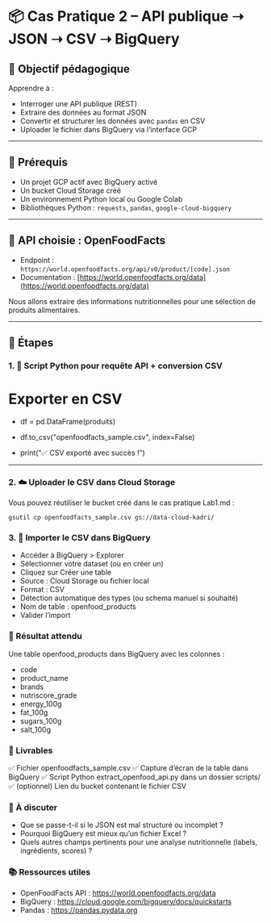 # 📦 Cas Pratique 2 – API publique ➝ JSON ➝ CSV ➝ BigQuery

## 🎯 Objectif pédagogique

Apprendre à :
- Interroger une API publique (REST)
- Extraire des données au format JSON
- Convertir et structurer les données avec `pandas` en CSV
- Uploader le fichier dans BigQuery via l’interface GCP

---

## 🧰 Prérequis

- Un projet GCP actif avec BigQuery activé
- Un bucket Cloud Storage créé
- Un environnement Python local ou Google Colab
- Bibliothèques Python : `requests`, `pandas`, `google-cloud-bigquery`

---

## 🔎 API choisie : OpenFoodFacts

- Endpoint : `https://world.openfoodfacts.org/api/v0/product/[code].json`
- Documentation : [https://world.openfoodfacts.org/data](https://world.openfoodfacts.org/data)

Nous allons extraire des informations nutritionnelles pour une sélection de produits alimentaires.

---

## 🧭 Étapes

### 1. 🐍 Script Python pour requête API + conversion CSV
# 
# Exporter en CSV
- df = pd.DataFrame(produits)

- df.to_csv("openfoodfacts_sample.csv", index=False)

- print("✅ CSV exporté avec succès !")

---
### 2. ☁️ Uploader le CSV dans Cloud Storage

Vous pouvez réutiliser le bucket créé dans le cas pratique Lab1.md :
```
gsutil cp openfoodfacts_sample.csv gs://data-cloud-kadri/
```

### 3. 🧭 Importer le CSV dans BigQuery
- Accéder à BigQuery > Explorer
- Sélectionner votre dataset (ou en créer un)
- Cliquez sur Créer une table
- Source : Cloud Storage ou fichier local
- Format : CSV
- Détection automatique des types (ou schema manuel si souhaité)
- Nom de table : openfood_products
- Valider l’import

###  📌 Résultat attendu

Une table openfood_products dans BigQuery avec les colonnes :
- code
- product_name
- brands
- nutriscore_grade
- energy_100g
- fat_100g
- sugars_100g
- salt_100g

### 🧪 Livrables

✅ Fichier openfoodfacts_sample.csv
✅ Capture d’écran de la table dans BigQuery
✅ Script Python extract_openfood_api.py dans un dossier scripts/
✅ (optionnel) Lien du bucket contenant le fichier CSV

### 💬 À discuter

- Que se passe-t-il si le JSON est mal structuré ou incomplet ?
- Pourquoi BigQuery est mieux qu’un fichier Excel ?
- Quels autres champs pertinents pour une analyse nutritionnelle (labels, ingrédients, scores) ?

### 📚 Ressources utiles

- OpenFoodFacts API : https://world.openfoodfacts.org/data
- BigQuery : https://cloud.google.com/bigquery/docs/quickstarts
- Pandas : https://pandas.pydata.org